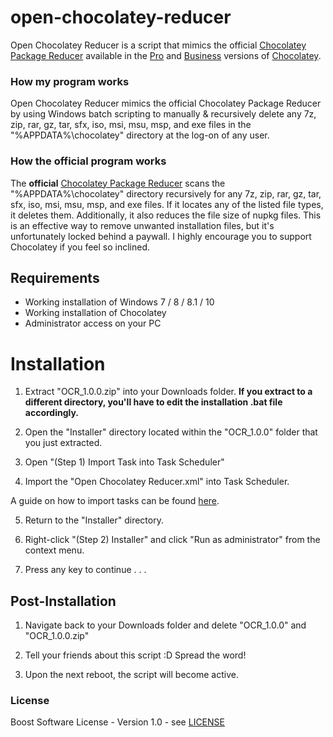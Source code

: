 # open-chocolatey-reducer
Open Chocolatey Reducer is a script that mimics the official [Chocolatey Package Reducer](https://docs.chocolatey.org/en-us/features/package-reducer#mainContent) available in the [Pro](https://chocolatey.org/pricing#pricing-faq) and [Business](https://chocolatey.org/pricing#pricing-faq) versions of [Chocolatey](https://chocolatey.org).

### How my program works
Open Chocolatey Reducer mimics the official Chocolatey Package Reducer by using Windows batch scripting to manually & recursively delete any 7z, zip, rar, gz, tar, sfx, iso, msi, msu, msp, and exe files in the "%APPDATA%\chocolatey\" directory at the log-on of any user.

### How the official program works
The __official__ [Chocolatey Package Reducer](https://docs.chocolatey.org/en-us/features/package-reducer#mainContent) scans the "%APPDATA%\chocolatey\" directory recursively for any 7z, zip, rar, gz, tar, sfx, iso, msi, msu, msp, and exe files. If it locates any of the listed file types, it deletes them. Additionally, it also reduces the file size of nupkg files. This is an effective way to remove unwanted installation files, but it's unfortunately locked behind a paywall. I highly encourage you to support Chocolatey if you feel so inclined. 

## Requirements
* Working installation of Windows 7 / 8 / 8.1 / 10
* Working installation of Chocolatey
* Administrator access on your PC

# Installation

1. Extract "OCR_1.0.0.zip" into your Downloads folder. **If you extract to a different directory, you'll have to edit the installation .bat file accordingly.**

2. Open the "Installer" directory located within the "OCR_1.0.0" folder that you just extracted.

3. Open "(Step 1) Import Task into Task Scheduler"

4. Import the "Open Chocolatey Reducer.xml" into Task Scheduler.

A guide on how to import tasks can be found [here](https://www.windowscentral.com/how-export-and-import-scheduled-tasks-windows-10).

5. Return to the "Installer" directory.

6. Right-click "(Step 2) Installer" and click "Run as administrator" from the context menu.

7. Press any key to continue . . .

## Post-Installation
1. Navigate back to your Downloads folder and delete "OCR_1.0.0" and "OCR_1.0.0.zip"

2. Tell your friends about this script :D Spread the word!

3. Upon the next reboot, the script will become active.

### License
Boost Software License - Version 1.0 - see [LICENSE](https://github.com/PixelPickaxe/open-chocolatey-reducer/blob/main/LICENSE)
